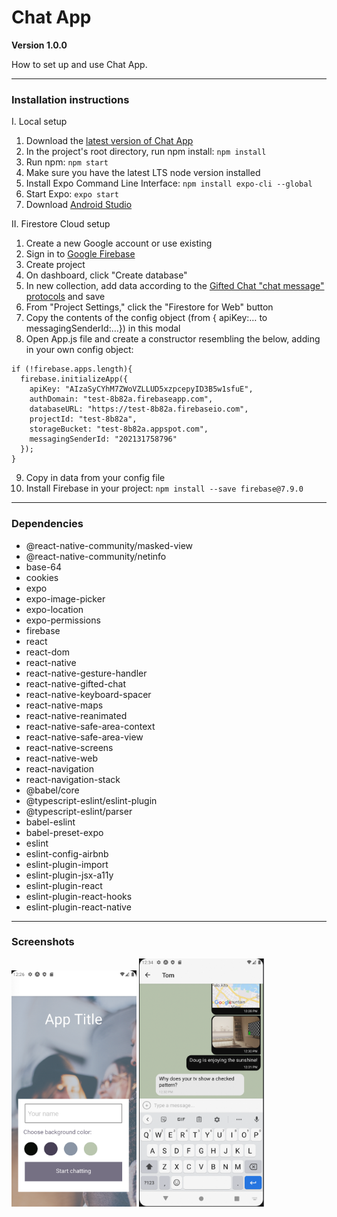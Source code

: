 # Chat App

**Version 1.0.0**

How to set up and use Chat App.


---

### Installation instructions

I. Local setup
1. Download the [latest version of Chat App](https://github.com/edenbenbow/chat-app)
2. In the project's root directory, run npm install: ```npm install```
3. Run npm: ``npm start``
4. Make sure you have the latest LTS node version installed
5. Install Expo Command Line Interface: ``npm install expo-cli --global`` 
6. Start Expo: ```expo start```
7. Download [Android Studio](https://developer.android.com/studio)

II. Firestore Cloud setup
1. Create a new Google account or use existing
2. Sign in to [Google Firebase](https://firebase.google.com/)
3. Create project
4. On dashboard, click "Create database"
5. In new collection, add data according to the [Gifted Chat "chat message" protocols](https://github.com/FaridSafi/react-native-gifted-chat#message-object) and save
6. From "Project Settings," click the "Firestore for Web" button
7. Copy the contents of the config object (from { apiKey:… to messagingSenderId:…}) in this modal
8. Open App.js file and create a constructor resembling the below, adding in your own config object:
```
if (!firebase.apps.length){
  firebase.initializeApp({
    apiKey: "AIzaSyCYhM7ZWoVZLLUD5xzpcepyID3B5w1sfuE",
    authDomain: "test-8b82a.firebaseapp.com",
    databaseURL: "https://test-8b82a.firebaseio.com",
    projectId: "test-8b82a",
    storageBucket: "test-8b82a.appspot.com",
    messagingSenderId: "202131758796"
  });
}
```
9. Copy in data from your config file
10. Install Firebase in your project: ``npm install --save firebase@7.9.0``

---

### Dependencies
   - @react-native-community/masked-view
   - @react-native-community/netinfo
   - base-64
   - cookies
   - expo
   - expo-image-picker
   - expo-location
   - expo-permissions
   - firebase
   - react
   - react-dom
   - react-native
   - react-native-gesture-handler
   - react-native-gifted-chat
   - react-native-keyboard-spacer
   - react-native-maps
   - react-native-reanimated
   - react-native-safe-area-context
   - react-native-safe-area-view
   - react-native-screens
   - react-native-web
   - react-navigation
   - react-navigation-stack
   - @babel/core
   - @typescript-eslint/eslint-plugin
   - @typescript-eslint/parser
   - babel-eslint
   - babel-preset-expo
   - eslint
   - eslint-config-airbnb
   - eslint-plugin-import
   - eslint-plugin-jsx-a11y
   - eslint-plugin-react
   - eslint-plugin-react-hooks
   - eslint-plugin-react-native
---

### Screenshots

<img src="https://github.com/edenbenbow/chat-app/blob/master/assets/chat-screen.png" width="200">   <img src="https://github.com/edenbenbow/chat-app/blob/master/assets/welcome-screen.png" width="200">


